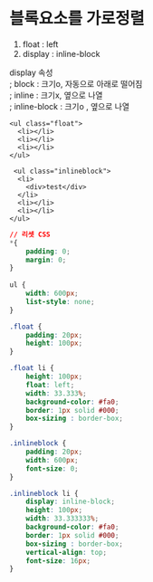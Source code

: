 # 블록요소를 가로정렬

1. float : left
2. display : inline-block

display  속성   
 ; block : 크기o, 자동으로 아래로 떨어짐  
 ; inline : 크기x, 옆으로 나열   
 ; inline-block : 크기o , 옆으로 나열 



```markup
<ul class="float">
  <li></li>
  <li></li>
  <li></li>
</ul>

 <ul class="inlineblock">
  <li>
    <div>test</div>
  </li>
  <li></li>
  <li></li>
</ul>
```

```css
// 리셋 CSS
*{
    padding: 0; 
    margin: 0;
}
    
ul { 
    width: 600px; 
    list-style: none;
}

.float { 
    padding: 20px; 
    height: 100px; 
}

.float li { 
    height: 100px; 
    float: left; 
    width: 33.333%; 
    background-color: #fa0; 
    border: 1px solid #000; 
    box-sizing : border-box; 
}

.inlineblock { 
    padding: 20px; 
    width: 600px; 
    font-size: 0; 
}

.inlineblock li { 
    display: inline-block; 
    height: 100px; 
    width: 33.333333%; 
    background-color: #fa0; 
    border: 1px solid #000; 
    box-sizing : border-box; 
    vertical-align: top; 
    font-size: 16px; 
}
```

